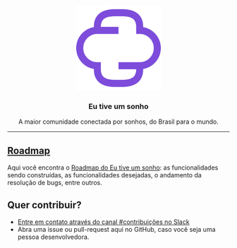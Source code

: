 <p align="center">
  <img alt="Eu tive um sonho" src="../assets/logo-512x512.png" height="192" width="192" />
  <h3 align="center">Eu tive um sonho</h3>
  <p align="center">A maior comunidade conectada por sonhos, do Brasil para o mundo.</p>
</p>

---

## [Roadmap](https://github.com/orgs/eutiveumsonho/projects/1)

Aqui você encontra o [Roadmap do Eu tive um sonho](https://github.com/orgs/eutiveumsonho/projects/1): as funcionalidades sendo construídas, as funcionalidades desejadas, o andamento da resolução de bugs, entre outros.

## Quer contribuir?

- [Entre em contato através do canal #contribuições no Slack](https://join.slack.com/t/eutiveumsonho/shared_invite/zt-1fnihl7c3-5CBOc9lCElrsgufa2wVCdw)
- Abra uma issue ou pull-request aqui no GitHub, caso você seja uma pessoa desenvolvedora.
